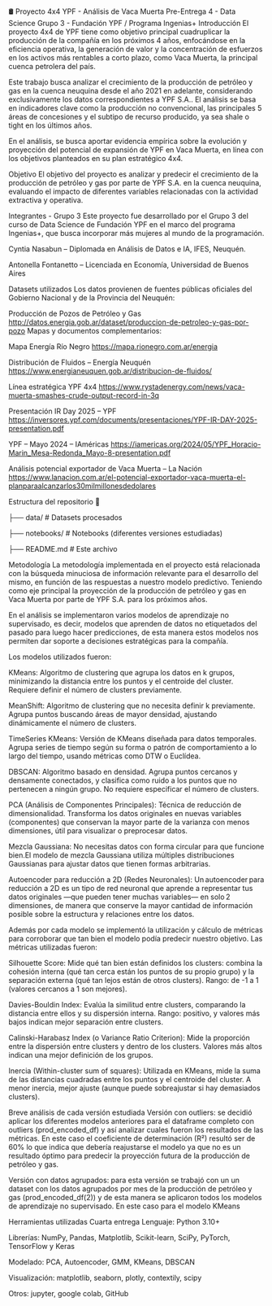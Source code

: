 🛢️ Proyecto 4x4 YPF - Análisis de Vaca Muerta
Pre-Entrega 4 - Data Science
Grupo 3 - Fundación YPF / Programa Ingenias+
Introducción
El proyecto 4x4 de YPF tiene como objetivo principal cuadruplicar la producción de la compañía en los próximos 4 años, enfocándose en la eficiencia operativa, la generación de valor y la concentración de esfuerzos en los activos más rentables a corto plazo, como Vaca Muerta, la principal cuenca petrolera del país.

Este trabajo busca analizar el crecimiento de la producción de petróleo y gas en la cuenca neuquina desde el año 2021 en adelante, considerando exclusivamente los datos correspondientes a YPF S.A.. El análisis se basa en indicadores clave como la producción no convencional, las principales 5 áreas de concesiones y el subtipo de recurso producido, ya sea shale o tight en los últimos años.

En el análisis, se busca aportar evidencia empírica sobre la evolución y proyección del potencial de expansión de YPF en Vaca Muerta, en línea con los objetivos planteados en su plan estratégico 4x4.

Objetivo
El objetivo del proyecto es analizar y predecir el crecimiento de la producción de petróleo y gas por parte de YPF S.A. en la cuenca neuquina, evaluando el impacto de diferentes variables relacionadas con la actividad extractiva y operativa.

Integrantes - Grupo 3
Este proyecto fue desarrollado por el Grupo 3 del curso de Data Science de Fundación YPF en el marco del programa Ingenias+, que busca incorporar más mujeres al mundo de la programación.

Cyntia Nasabun – Diplomada en Análisis de Datos e IA, IFES, Neuquén.

Antonella Fontanetto – Licenciada en Economía, Universidad de Buenos Aires

Datasets utilizados
Los datos provienen de fuentes públicas oficiales del Gobierno Nacional y de la Provincia del Neuquén:

Producción de Pozos de Petróleo y Gas http://datos.energia.gob.ar/dataset/produccion-de-petroleo-y-gas-por-pozo
Mapas y documentos complementarios:

Mapa Energía Río Negro https://mapa.rionegro.com.ar/energia

Distribución de Fluidos – Energía Neuquén https://www.energianeuquen.gob.ar/distribucion-de-fluidos/

Línea estratégica YPF 4x4 https://www.rystadenergy.com/news/vaca-muerta-smashes-crude-output-record-in-3q

Presentación IR Day 2025 – YPF https://inversores.ypf.com/documents/presentaciones/YPF-IR-DAY-2025-presentation.pdf

YPF – Mayo 2024 – IAméricas https://iamericas.org/2024/05/YPF_Horacio-Marin_Mesa-Redonda_Mayo-8-presentation.pdf

Análisis potencial exportador de Vaca Muerta – La Nación https://www.lanacion.com.ar/el-potencial-exportador-vaca-muerta-el-planparaalcanzarlos30milmillonesdedolares

Estructura del repositorio
📁

├── data/ # Datasets procesados

├── notebooks/ # Notebooks (diferentes versiones estudiadas)

├── README.md # Este archivo

Metodología
La metodología implementada en el proyecto está relacionada con la búsqueda minuciosa de información relevante para el desarrollo del mismo, en función de las respuestas a nuestro modelo predictivo. Teniendo como eje principal la proyección de la producción de petróleo y gas en Vaca Muerta por parte de YPF S.A. para los próximos años.

En el análisis se implementaron varios modelos de aprendizaje no supervisado, es decir, modelos que aprenden de datos no etiquetados del pasado para luego hacer predicciones, de esta manera estos modelos nos permiten dar soporte a decisiones estratégicas para la compañía.

Los modelos utilizados fueron:

KMeans: Algoritmo de clustering que agrupa los datos en k grupos, minimizando la distancia entre los puntos y el centroide del cluster. Requiere definir el número de clusters previamente.

MeanShift: Algoritmo de clustering que no necesita definir k previamente. Agrupa puntos buscando áreas de mayor densidad, ajustando dinámicamente el número de clusters.

TimeSeries KMeans: Versión de KMeans diseñada para datos temporales. Agrupa series de tiempo según su forma o patrón de comportamiento a lo largo del tiempo, usando métricas como DTW o Euclídea.

DBSCAN: Algoritmo basado en densidad. Agrupa puntos cercanos y densamente conectados, y clasifica como ruido a los puntos que no pertenecen a ningún grupo. No requiere especificar el número de clusters.

PCA (Análisis de Componentes Principales): Técnica de reducción de dimensionalidad. Transforma los datos originales en nuevas variables (componentes) que conservan la mayor parte de la varianza con menos dimensiones, útil para visualizar o preprocesar datos.

Mezcla Gaussiana: No necesitas datos con forma circular para que funcione bien.El modelo de mezcla Gaussiana utiliza múltiples distribuciones Gaussianas para ajustar datos que tienen formas arbitrarias.

Autoencoder para reducción a 2D (Redes Neuronales): Un autoencoder para reducción a 2D es un tipo de red neuronal que aprende a representar tus datos originales —que pueden tener muchas variables— en solo 2 dimensiones, de manera que conserve la mayor cantidad de información posible sobre la estructura y relaciones entre los datos.

Además por cada modelo se implementó la utilización y cálculo de métricas para corroborar que tan bien el modelo podía predecir nuestro objetivo. Las métricas utilizadas fueron:

Silhouette Score: Mide qué tan bien están definidos los clusters: combina la cohesión interna (qué tan cerca están los puntos de su propio grupo) y la separación externa (qué tan lejos están de otros clusters). Rango: de -1 a 1 (valores cercanos a 1 son mejores).

Davies-Bouldin Index: Evalúa la similitud entre clusters, comparando la distancia entre ellos y su dispersión interna. Rango: positivo, y valores más bajos indican mejor separación entre clusters.

Calinski-Harabasz Index (o Variance Ratio Criterion): Mide la proporción entre la dispersión entre clusters y dentro de los clusters. Valores más altos indican una mejor definición de los grupos.

Inercia (Within-cluster sum of squares): Utilizada en KMeans, mide la suma de las distancias cuadradas entre los puntos y el centroide del cluster. A menor inercia, mejor ajuste (aunque puede sobreajustar si hay demasiados clusters).

Breve análisis de cada versión estudiada
Versión con outliers: se decidió aplicar los diferentes modelos anteriores para el dataframe completo con outliers (prod_encoded_df) y así analizar cuales fueron los resultados de las métricas. En este caso el coeficiente de determinación (R²) resultó ser de 60% lo que indica que debería reajustarse el modelo ya que no es un resultado óptimo para predecir la proyección futura de la producción de petróleo y gas.

Versión con datos agrupados: para esta versión se trabajó con un un dataset con los datos agrupados por mes de la producción de petróleo y gas (prod_encoded_df(2)) y de esta manera se aplicaron todos los modelos de aprendizaje no supervisado. En este caso para el modelo KMeans

Herramientas utilizadas Cuarta entrega
Lenguaje: Python 3.10+

Librerías: NumPy, Pandas, Matplotlib, Scikit-learn, SciPy, PyTorch, TensorFlow y Keras

Modelado: PCA, Autoencoder, GMM, KMeans, DBSCAN

Visualización: matplotlib, seaborn, plotly, contextily, scipy

Otros: jupyter, google colab, GitHub
